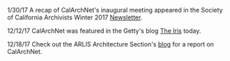 1/30/17
A recap of CalArchNet's inaugural meeting appeared in the Society of California Archivists Winter 2017 [Newsletter](http://www.calarchivists.org/resources/Documents/Newsletter/2017winter.pdf).

12/12/17
CalArchNet was featured in the Getty's blog [The Iris](http://blogs.getty.edu/iris/calarchnet-best-practices-for-access-to-architecture-archives/) today. 

12/18/17
Check out the ARLIS Architecture Section's [blog](http://archsec.arlisna.org/?p=377) for a report on CalArchNet.
